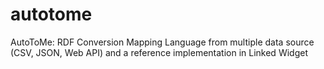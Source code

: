 autotome
========

AutoToMe: RDF Conversion Mapping Language from multiple data source (CSV, JSON, Web API) and a reference implementation in Linked Widget
